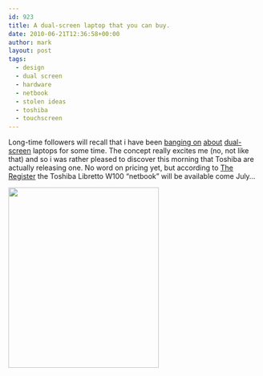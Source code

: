 ```yaml
---
id: 923
title: A dual-screen laptop that you can buy.
date: 2010-06-21T12:36:58+00:00
author: mark
layout: post
tags:
  - design
  - dual screen
  - hardware
  - netbook
  - stolen ideas
  - toshiba
  - touchscreen
---
```

Long-time followers will recall that i have been [banging on](http://www.sallonoroff.co.uk/blog/2009/08/shiny-new-apple-products/) [about](http://www.sallonoroff.co.uk/blog/2009/10/all-panel-laptop/) [dual-screen](http://www.sallonoroff.co.uk/blog/2010/01/ds/) laptops for some time. The concept really excites me (no, not like that) and so i was rather pleased to discover this morning that Toshiba are actually releasing one. No word on pricing yet, but according to [The Register](http://www.reghardware.com/2010/06/21/toshiba_libretto_w100/) the Toshiba Libretto W100 &#8220;netbook&#8221; will be available come July&#8230;

<img class="aligncenter size-full wp-image-924" title="libretto-w100" src="/images/fromwp/2010/06/libretto-w100.jpg" alt="" width="300" height="360" srcset="/images/fromwp/2010/06/libretto-w100.jpg 300w, /images/fromwp/2010/06/libretto-w100-250x300.jpg 250w" sizes="(max-width: 300px) 100vw, 300px" />